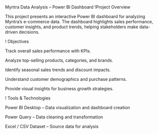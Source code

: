 Myntra Data Analysis – Power BI Dashboard
 !Project Overview

This project presents an interactive Power BI dashboard for analyzing Myntra’s e-commerce data. The dashboard highlights sales performance, customer insights, and product trends, helping stakeholders make data-driven decisions.

! Objectives

Track overall sales performance with KPIs.

Analyze top-selling products, categories, and brands.

Identify seasonal sales trends and discount impacts.

Understand customer demographics and purchase patterns.

Provide visual insights for business growth strategies.

! Tools & Technologies

Power BI Desktop – Data visualization and dashboard creation

Power Query – Data cleaning and transformation

Excel / CSV Dataset – Source data for analysis

